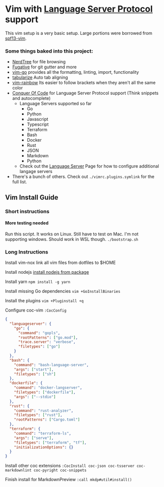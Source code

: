 # Vim with [Language Server Protocol](https://microsoft.github.io/language-server-protocol/) support

This vim setup is a very basic setup. Large portions were borrowed from [spf13-vim](https://github.com/spf13/spf13-vim/).

### Some things baked into this project: 

* [NerdTree](https://github.com/preservim/nerdtree) for file browsing
* [Fugative](https://github.com/tpope/vim-fugitive) for git gutter and more
* [vim-go](https://github.com/fatih/vim-go) provides all the formatting,
linting, import, functionality
* [tabularize](https://github.com/godlygeek/tabular) Auto tab aligning
* [vim-rainbow](https://github.com/frazrepo/vim-rainbow) Its easier to follow
  brackets when they aren't all the same color
* [Conquer Of Code](https://github.com/neoclide/coc.nvim)
for Language Server Protocol support (Think snippets and
autocomplete)
  * Language Servers supported so far
    * Go
    * Python
    * Javascript
    * Typescript
    * Terraform
    * Bash
    * Docker
    * Rust
    * JSON
    * Markdown
    * Python
  * Check out the [Language Server](https://github.com/neoclide/coc.nvim/wiki/Language-servers) Page for how to configure additional langage servers
* There's a bunch of others. Check out `./vimrc.plugins.symlink` for the full list.

## Vim Install Guide

### Short instructions

#### More testing needed

Run this script. It works on Linux. Still have to test on Mac. I'm not
supporting windows. Should work in WSL though.
`./bootstrap.sh`

### Long Instructions

Install vim-nox
link all vim files from dotfiles to $HOME

Install nodejs
[install nodejs from package](https://nodejs.org/en/download/package-manager/)

Install yarn
`npm install -g yarn`

Install missing Go dependencies
`vim +GoInstallBinaries`

Install the plugins
`vim +Pluginstall +q`

Configure coc-vim
`:CocConfig`

```json
{
  "languageserver": {
    "go": {
      "command": "gopls",
      "rootPatterns": ["go.mod"],
      "trace.server": "verbose",
      "filetypes": ["go"]
    }
  },
  "bash": {
    "command": "bash-language-server",
    "args": ["start"],
    "filetypes": ["sh"]
  },
  "dockerfile": {
    "command": "docker-langserver",
    "filetypes": ["dockerfile"],
    "args": ["--stdio"]
  },
  "rust": {
    "command": "rust-analyzer",
    "filetypes": ["rust"],
    "rootPatterns": ["Cargo.toml"]
  },
  "terraform": {
    "command": "terraform-ls",
    "args": ["serve"],
    "filetypes": ["terraform", "tf"],
    "initializationOptions": {}
  }
}
```

Install other coc extensions
`:CocInstall coc-json coc-tsserver coc-markdownlint coc-pyright coc-snippets`

Finish install for MarkdownPreview
`:call mkdp#util#install()`
